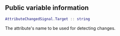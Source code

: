 ## Public variable information
```lua
AttributeChangedSignal.Target :: string
```

The attribute's name to be used for detecting changes.